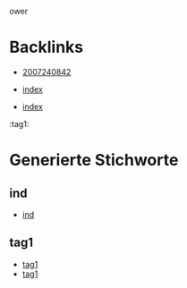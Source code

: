 ower

# Backlinks

- [2007240842](2007240842)
- [index](index)

- [index](index)


:tag1:

# Generierte Stichworte

## ind

- [ind](2007240842#ind)

## tag1

- [tag1](2007240842#tag1)
- [tag1](iiiiiiiiiiiiiiiiiiiiii#tag1)
